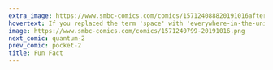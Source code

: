 ```yaml
---
extra_image: https://www.smbc-comics.com/comics/157124088820191016after.png
hovertext: If you replaced the term 'space' with 'everywhere-in-the-universe' I feel we'd get more funding for everywhere-in-the-universe exploration.
image: https://www.smbc-comics.com/comics/1571240799-20191016.png
next_comic: quantum-2
prev_comic: pocket-2
title: Fun Fact
---
```


